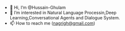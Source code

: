 - 👋 Hi, I’m @Hussain-Ghulam
- 👀 I’m interested in Natural Language Processin,Deep Learning,Conversational Agents and Dialogue System.
- 📫 How to reach me (nagrigh@gmail.com)

<!---
Hussain-Ghulam/Hussain-Ghulam is a ✨ special ✨ repository because its `README.md` (this file) appears on your GitHub profile.
You can click the Preview link to take a look at your changes.
--->
